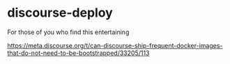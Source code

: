# discourse-deploy

For those of you who find this entertaining

https://meta.discourse.org/t/can-discourse-ship-frequent-docker-images-that-do-not-need-to-be-bootstrapped/33205/113
